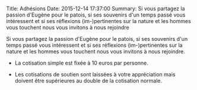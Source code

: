 Title: Adhésions
Date: 2015-12-14 17:37:00
Summary: Si vous partagez la passion d'Eugène pour le patois, si ses souvenirs
    d'un temps passé vous intéressent et si ses réflexions
    (im-)pertinentes sur la nature et les hommes vous touchent nous vous
    invitons à nous rejoindre

Si vous partagez la passion d'Eugène pour le patois, si ses souvenirs
d'un temps passé vous intéressent et si ses réflexions
(im-)pertinentes sur la nature et les hommes vous touchent nous vous
invitons à nous rejoindre.

- La cotisation simple est fixée à 10 euros par personne.

- Les cotisations de soutien sont laissées à votre appréciation mais
  doivent être supérieures au double de la cotisation normale.
